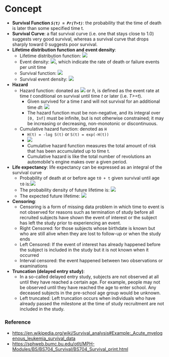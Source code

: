 # Concept

* **Survival Function *`S(t) = Pr(T>t)`***: the probability that the time of death is later than some specified time t.
* **Survival Curve**: a flat survival curve (i.e. one that stays close to 1.0) suggests very good survival, whereas a survival curve that drops sharply toward 0 suggests poor survival.
* **Lifetime distribution function and event density**: 
  * Lifetime distribution function: <img src="https://render.githubusercontent.com/render/math?math=F(t) = Pr(T<=t) = 1 - S(t)">
  * Event density: <img src="https://render.githubusercontent.com/render/math?math=f(t) = F^'(t) = \frac{d}{dt}F(t)">, which indicate the rate of death or failure events per unit time
  * Survival function: <img src="https://render.githubusercontent.com/render/math?math=S(t) = Pr(T>t) = 1 - F(t) = \int_t^{inf} f(u)du">
  * Survival event density: <img src="https://render.githubusercontent.com/render/math?math=s(t) = S^'(t) = \frac{d}{dt}S(t)=\frac{d}{dt}\int_t^{inf}=\frac{d}{dt}[1-F(t)]=-f(t)">
* **Hazard**
  * Hazard function: donated as <img src="https://render.githubusercontent.com/render/math?math=\lambda"> or *h*, is defined as the event rate at time *t* conditional on survival until time *t* or later (i.e. *T>=t*).
    * Given survived for a time *t* and will not survival for an additional time *dt*: <img src="https://render.githubusercontent.com/render/math?math=h(t)=\lim_{dt\rightarrow 0}\frac{Pr(t\le T < t%2Bdt )}{dt*S(t)}=\frac{f(t)}{S(t)} = - \frac{S^'(t)}{S(t)}">
    * The hazard function must be non-negative, and its integral over `[0, Inf]` must be infinite, but is not otherwise constrained; it may be increasing or decreasing, non-monotonic or discontinuous.
  * Cumulative hazard function: denoted as `H`
    * `H(t) = -log S(t)` or `S(t) = exp(-H(t))`
    * <img src="https://render.githubusercontent.com/render/math?math=S(t)=exp[-H(t)]=\frac{f(t)}{\lambda(t)}=1-F(t), t>0">
    * Cumulative hazard function measures the total amount of risk that has been accumulated up to time t.
    * Cumulative hazard is like the total number of revolutions an automobile's engine makes over a given period.
* **Life expectancy**: life expectancy can be expressed as an integral of the survival curve
  * Probability of death at or before age `t0 + t` given survival until age `t0` is:<img src="https://render.githubusercontent.com/render/math?math=P(T\le t_0 %2B t|T>t_0)= \frac{P(t_0<T\le T_0%2Bt)}{P(T>t_0)}=\frac{F(t_0%2Bt)-F(t_0)}{S(t_0)}"> 
  * The probability density of future lifetime is: <img src="https://render.githubusercontent.com/render/math?math=\frac{d}{dt}\frac{F(t_0 + t) - F(t_0)}{S(t_0)}=\frac{f(t_0+t)}{S(t_0)}">
  * The expected future lifetime: <img src="https://render.githubusercontent.com/render/math?math=\frac{1}{S(t_0)}\int_0^{\infty}tf(t_0%2Bt)dt=\frac{1}{S(t_0)}\int_{t_0}^{\infty}S(t)dt">
* **Censoring**:
  * Censoring is a form of missing data problem in which time to event is not observed for reasons such as termination of study before all recruited subjects have shown the event of interest or the subject has left the study prior to experiencing an event.
  * Right Censored: for those subjects whose birthdate is known but who are still alive when they are lost to follow-up or when the study ends
  * Left Censored: If the event of interest has already happened before the subject is included in the study but it is not known when it occurred
  * Interval censored: the event happened between two observations or examinations
* **Truncation (delayed entry study)**:
  * In a so-called delayed entry study, subjects are not observed at all until they have reached a certain age. For example, people may not be observed until they have reached the age to enter school. Any deceased subjects in the pre-school age group would be unknown. 
  * Left truncated: Left truncation occurs when individuals who have already passed the milestone at the time of study recruitment are not included in the study.


### Reference
* https://en.wikipedia.org/wiki/Survival_analysis#Example:_Acute_myelogenous_leukemia_survival_data
* https://sphweb.bumc.bu.edu/otlt/MPH-Modules/BS/BS704_Survival/BS704_Survival_print.html
